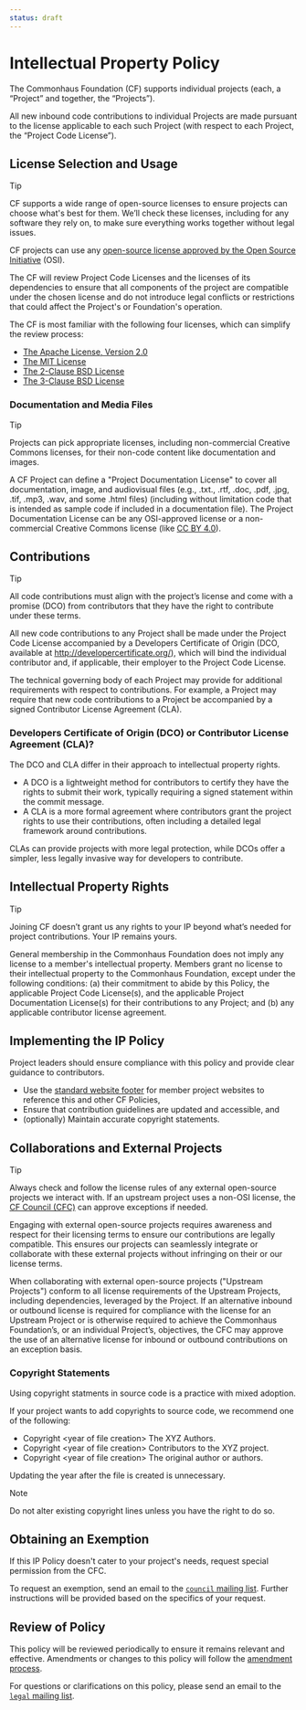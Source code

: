 ```yaml
---
status: draft
---
```

# Intellectual Property Policy

The Commonhaus Foundation (CF) supports individual projects (each, a “Project” and together, the “Projects”).

All new inbound code contributions to individual Projects are made pursuant to the license applicable to each such Project (with respect to each Project, the “Project Code License”).

## License Selection and Usage

> [!TIP]
> CF supports a wide range of open-source licenses to ensure projects can choose what's best for them. We’ll check these licenses, including for any software they rely on, to make sure everything works together without legal issues.

CF projects can use any [open-source license approved by the Open Source Initiative](https://opensource.org/licenses/) (OSI).

The CF will review Project Code Licenses and the licenses of its dependencies to ensure that all components of the project are compatible under the chosen license and do not introduce legal conflicts or restrictions that could affect the Project's or Foundation's operation.

The CF is most familiar with the following four licenses, which can simplify the review process:

- [The Apache License, Version 2.0](http://www.apache.org/licenses/LICENSE-2.0)
- [The MIT License][MIT]
- [The 2-Clause BSD License](https://opensource.org/license/bsd-2-clause/)
- [The 3-Clause BSD License](https://opensource.org/license/bsd-3-clause/)

### Documentation and Media Files

> [!TIP]
> Projects can pick appropriate licenses, including non-commercial Creative Commons licenses, for their non-code content like documentation and images.

A CF Project can define a "Project Documentation License" to cover all documentation, image, and audiovisual files (e.g., .txt., .rtf, .doc, .pdf, .jpg, .tif, .mp3, .wav, and some .html files) (including without limitation code that is intended as sample code if included in a documentation file).
The Project Documentation License can be any OSI-approved license or a non-commercial Creative Commons license (like [CC BY 4.0](http://creativecommons.org/licenses/by/4.0/)).

## Contributions

> [!TIP]
> All code contributions must align with the project’s license and come with a promise (DCO) from contributors that they have the right to contribute under these terms.

All new code contributions to any Project shall be made under the Project Code License accompanied by a Developers Certificate of Origin (DCO, available at <http://developercertificate.org/>), which will bind the individual contributor and, if applicable, their employer to the Project Code License.

The technical governing body of each Project may provide for additional requirements with respect to contributions. For example, a Project may require that new code contributions to a Project be accompanied by a signed Contributor License Agreement (CLA).

### Developers Certificate of Origin (DCO) or Contributor License Agreement (CLA)?

The DCO and CLA differ in their approach to intellectual property rights.

- A DCO is a lightweight method for contributors to certify they have the rights to submit their work, typically requiring a signed statement within the commit message.
- A CLA is a more formal agreement where contributors grant the project rights to use their contributions, often including a detailed legal framework around contributions.

CLAs can provide projects with more legal protection, while DCOs offer a simpler, less legally invasive way for developers to contribute.

## Intellectual Property Rights

> [!TIP]
> Joining CF doesn’t grant us any rights to your IP beyond what’s needed for project contributions. Your IP remains yours.

General membership in the Commonhaus Foundation does not imply any license to a member's intellectual property.
Members grant no license to their intellectual property to the Commonhaus Foundation, except under the following conditions:
(a) their commitment to abide by this Policy, the applicable Project Code License(s), and the applicable Project Documentation License(s) for their contributions to any Project; and
(b) any applicable contributor license agreement.

## Implementing the IP Policy

Project leaders should ensure compliance with this policy and provide clear guidance to contributors.

- Use the [standard website footer][] for member project websites to reference this and other CF Policies,
- Ensure that contribution guidelines are updated and accessible, and
- (optionally) Maintain accurate copyright statements.

## Collaborations and External Projects

> [!TIP]
> Always check and follow the license rules of any external open-source projects we interact with.
> If an upstream project uses a non-OSI license, the [CF Council (CFC)][cfc] can approve exceptions if needed.

Engaging with external open-source projects requires awareness and respect for their licensing terms to ensure our contributions are legally compatible. This ensures our projects can seamlessly integrate or collaborate with these external projects without infringing on their or our license terms.

When collaborating with external open-source projects ("Upstream Projects") conform to all license requirements of the Upstream Projects, including dependencies, leveraged by the Project. If an alternative inbound or outbound license is required for compliance with the license for an Upstream Project or is otherwise required to achieve the Commonhaus Foundation’s, or an individual Project’s, objectives, the CFC may approve the use of an alternative license for inbound or outbound contributions on an exception basis.

### Copyright Statements

Using copyright statments in source code is a practice with mixed adoption.

If your project wants to add copyrights to source code, we recommend one of the following:

- Copyright &lt;year of file creation> The XYZ Authors.
- Copyright &lt;year of file creation> Contributors to the XYZ project.
- Copyright &lt;year of file creation> The original author or authors.

Updating the year after the file is created is unnecessary.

> [!NOTE]
> Do not alter existing copyright lines unless you have the right to do so.

## Obtaining an Exemption

If this IP Policy doesn't cater to your project's needs, request special permission from the CFC.

To request an exemption, send an email to the [`council` mailing list][CONTACTS.yaml]. Further instructions will be provided based on the specifics of your request.

## Review of Policy

This policy will be reviewed periodically to ensure it remains relevant and effective. Amendments or changes to this policy will follow the [amendment process][].

For questions or clarifications on this policy, please send an email to the [`legal` mailing list][CONTACTS.yaml].

[CONTACTS.yaml]: https://github.com/commonhaus/foundation-draft/blob/main/CONTACTS.yaml
[MIT]: https://opensource.org/license/mit/ "The MIT License"
[amendment process]: ../bylaws/8-amendments.md
[cfc]: ../bylaws/3-cf-council.md "CF Council"
[standard website footer]: https://github.com/commonhaus/foundation-draft/blob/main/templates/website-footer.md "CF website footers"

